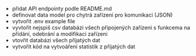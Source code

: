- přidat  API endpointy podle README.md
- definovat data model pro chytrá zařízeni pro komunikaci (JSON)
- vytvořit .env example file
- vyvtořit nejspiš csv databázi všech připojených zařízení s funkcema na přidání, odebrání a modifikaci zařízeni
- vtovřit databázi všech přijatých dat
- vytvořit kód na vytvoáření statistik z přijatých dat